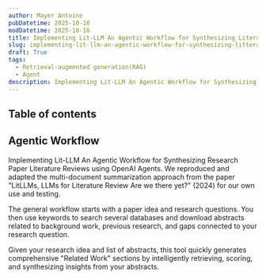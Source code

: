 ```yaml
---
author: Mayer Antoine
pubDatetime: 2025-10-18
modDatetime: 2025-10-18
title: Implementing Lit-LLM An Agentic Workflow for Synthesizing Literature Reviews
slug: implementing-lit-llm-an-agentic-workflow-for-synthesizing-litterature-reviews
draft: True
tags:
  - Retrieval-augmented generation(RAG)
  - Agent
description: Implementing Lit-LLM An Agentic Workflow for Synthesizing Research Paper Literature Reviews using OpenAI Agents. We reproduced and adapted the multi-document summarization approach from the paper “LitLLMs, LLMs for Literature Review Are we there yet?” (2024) for our own use and testing.
---
```


## Table of contents

## Agentic Workflow

Implementing Lit-LLM An Agentic Workflow for Synthesizing Research Paper Literature Reviews using OpenAI Agents. We reproduced and adapted the multi-document summarization approach from the paper "LitLLMs, LLMs for Literature Review Are we there yet?" (2024) for our own use and testing.

The general workflow starts with a paper idea and research questions. You then use keywords to search several databases and download abstracts related to background work, previous research, and gaps connected to your research question.

Given your research idea and list of abstracts, this tool quickly generates comprehensive "Related Work" sections by intelligently retrieving, scoring, and synthesizing insights from your abstracts.
